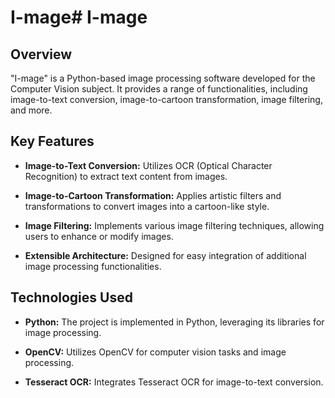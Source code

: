 # I-mage# I-mage

## Overview

"I-mage" is a Python-based image processing software developed for the Computer Vision subject. It provides a range of functionalities, including image-to-text conversion, image-to-cartoon transformation, image filtering, and more.



## Key Features

- **Image-to-Text Conversion:** Utilizes OCR (Optical Character Recognition) to extract text content from images.

- **Image-to-Cartoon Transformation:** Applies artistic filters and transformations to convert images into a cartoon-like style.

- **Image Filtering:** Implements various image filtering techniques, allowing users to enhance or modify images.

- **Extensible Architecture:** Designed for easy integration of additional image processing functionalities.

## Technologies Used

- **Python:** The project is implemented in Python, leveraging its libraries for image processing.

- **OpenCV:** Utilizes OpenCV for computer vision tasks and image processing.

- **Tesseract OCR:** Integrates Tesseract OCR for image-to-text conversion.


